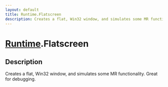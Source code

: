```yaml
---
layout: default
title: Runtime.Flatscreen
description: Creates a flat, Win32 window, and simulates some MR functionality. Great for debugging.
---
```

# [Runtime]({{site.url}}/Pages/Reference/Runtime.html).Flatscreen

## Description
Creates a flat, Win32 window, and simulates some MR
functionality. Great for debugging.

